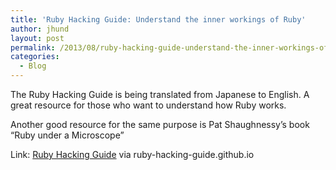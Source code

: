 ```yaml
---
title: 'Ruby Hacking Guide: Understand the inner workings of Ruby'
author: jhund
layout: post
permalink: /2013/08/ruby-hacking-guide-understand-the-inner-workings-of-ruby/
categories:
  - Blog
---
```

<p class="iii-article-excerpt">
  The Ruby Hacking Guide is being translated from Japanese to English. A great resource for those who want to understand how Ruby works.
</p>

<p class="iii-article-excerpt">
  Another good resource for the same purpose is Pat Shaughnessy&#8217;s book &#8220;Ruby under a Microscope&#8221;
</p>

<p class="iii-article-source">
  Link: <a href="http://ruby-hacking-guide.github.io/">Ruby Hacking Guide</a> via ruby-hacking-guide.github.io
</p>
